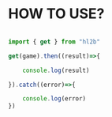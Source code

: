# HOW TO USE?
 
```typescript

import { get } from "hl2b"

get(game).then((result)=>{

    console.log(result)

}).catch((error)=>{

    console.log(error)
})

```